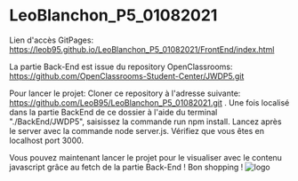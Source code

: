 ﻿# LeoBlanchon_P5_01082021
 Lien d'accès GitPages:
https://leob95.github.io/LeoBlanchon_P5_01082021/FrontEnd/index.html

La partie Back-End est issue du repository OpenClassrooms: 
https://github.com/OpenClassrooms-Student-Center/JWDP5.git

Pour lancer le projet:
Cloner ce repository à l'adresse suivante: https://github.com/LeoB95/LeoBlanchon_P5_01082021.git . 
Une fois localisé  dans la partie BackEnd  de ce dossier à l'aide du terminal "./BackEnd/JWDP5", saisissez la commande run npm install.
Lancez après le server avec la commande node server.js.
Vérifiez que vous êtes en localhost port 3000.  

Vous pouvez maintenant lancer le projet pour le visualiser avec le contenu javascript grâce au fetch de la partie Back-End !
Bon shopping !
![logo](https://user-images.githubusercontent.com/78887001/130885603-ee25bac3-e7ad-4871-b2b1-176d926bacb3.png)

